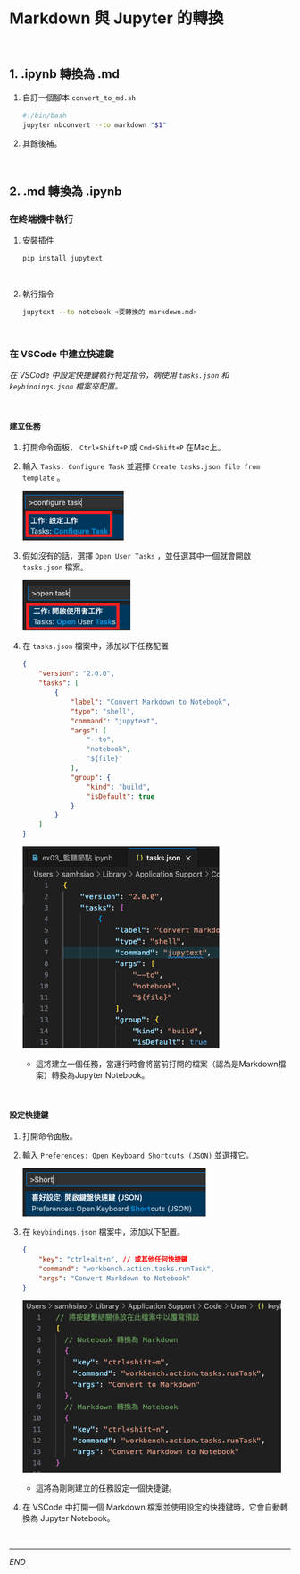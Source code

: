 # Markdown 與 Jupyter 的轉換

<br>

## 1. .ipynb 轉換為 .md

1. 自訂一個腳本 `convert_to_md.sh`

    ```sh
    #!/bin/bash
    jupyter nbconvert --to markdown "$1"
    ```

2. 其餘後補。


<br>

## 2. .md 轉換為 .ipynb

### 在終端機中執行

1. 安裝插件

    ```bash
    pip install jupytext
    ```

<br>

2. 執行指令

    ```bash
    jupytext --to notebook <要轉換的 markdown.md>
    ```

<br>

### 在 VSCode 中建立快速鍵

_在 VSCode 中設定快捷鍵執行特定指令，病使用 `tasks.json` 和 `keybindings.json` 檔案來配置。_

<br>

#### 建立任務

1. 打開命令面板， `Ctrl+Shift+P` 或 `Cmd+Shift+P` 在Mac上。
2. 輸入 `Tasks: Configure Task` 並選擇 `Create tasks.json file from template` 。
   
   ![](images/img_12.png)

3. 假如沒有的話，選擇 `Open User Tasks` ，並任選其中一個就會開啟 `tasks.json` 檔案。

    ![](images/img_13.png)

4. 在 `tasks.json` 檔案中，添加以下任務配置

    ```json
    {
        "version": "2.0.0",
        "tasks": [
            {
                "label": "Convert Markdown to Notebook",
                "type": "shell",
                "command": "jupytext",
                "args": [
                    "--to",
                    "notebook",
                    "${file}"
                ],
                "group": {
                    "kind": "build",
                    "isDefault": true
                }
            }
        ]
    }
    ```

    ![](images/img_14.png)

    - 這將建立一個任務，當運行時會將當前打開的檔案（認為是Markdown檔案）轉換為Jupyter Notebook。

<br>

#### 設定快捷鍵

1. 打開命令面板。
2. 輸入 `Preferences: Open Keyboard Shortcuts (JSON)` 並選擇它。
   
   ![](images/img_15.png)

3. 在 `keybindings.json` 檔案中，添加以下配置。

    ```json
    {
        "key": "ctrl+alt+n", // 或其他任何快捷鍵
        "command": "workbench.action.tasks.runTask",
        "args": "Convert Markdown to Notebook"
    }
    ```

    ![](images/img_16.png)

    - 這將為剛剛建立的任務設定一個快捷鍵。


4. 在 VSCode 中打開一個 Markdown 檔案並使用設定的快捷鍵時，它會自動轉換為 Jupyter Notebook。

<br>

---

_END_
